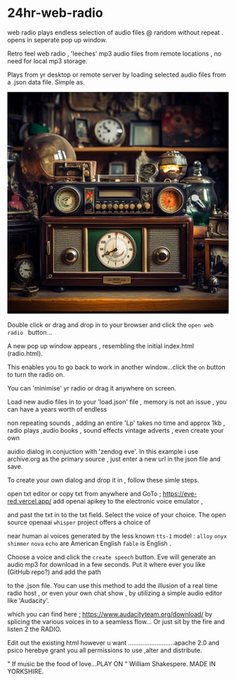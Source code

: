 # 24hr-web-radio
web radio plays endless selection of audio files @ random without repeat . opens in seperate pop up window.

Retro feel web radio , 'leeches' mp3 audio files from remote locations , no need for local mp3 storage.

Plays from yr desktop or remote server by loading selected audio files from a .json data file. Simple as.

![radio](radio.jpg)   

Double click or drag and drop in to your browser and click the ```open web radio ``` button...

A new pop up window appears , resembling the initial index.html (radio.html). 

This enables you to go back to work in another window...click the ```on``` button to turn the radio on.

You can 'minimise' yr radio or drag it anywhere on screen. 

Load new audio files in to your 'load.json' file , memory is not an issue , you can have a years worth of endless

non repeating sounds , adding an entire 'Lp' takes no time and approx 1kb , radio plays ,audio books , sound effects vintage adverts , even create your own

auidio dialog in conjuction with 'zendog eve'. In this example i use archive.org as the primary source , just enter a new url in the json file and save.

To create your own dialog and drop it in , follow these simle steps.

open txt editor or copy txt from anywhere and  GoTo ; https://eve-red.vercel.app/     add openai apikey to the electronic voice emulator ,

and past the txt in to the txt field. Select the voice of your choice. The open source openaai ```whisper``` project offers a choice of

near human ai voices generated by the less known ```tts-1``` model : ```alloy```  ```onyx``` ```shimmer``` ```nova``` ```echo```  are American English ```fable``` is English . 

Choose a voice and click the  ```create speech``` button. Eve will generate an audio mp3 for download in a few seconds. Put it where ever you like (GitHub repo?) and add the path

to the .json file. You can use this method to add the illusion of a real time radio host , or even your own chat show , by utilizing a simple audio editor like 'Audacity'.

which you can find here ; https://www.audacityteam.org/download/        by splicing the various voices in to a seamless flow... Or just sit by the fire and listen 2 the RADIO.

Edit out the existing html however u want ..........................apache 2.0 and psico herebye grant you all permissions to use ,alter and distribute.

" If music be the food of love...PLAY ON "  William Shakespere.                                                                                                                      MADE IN YORKSHIRE.



 

